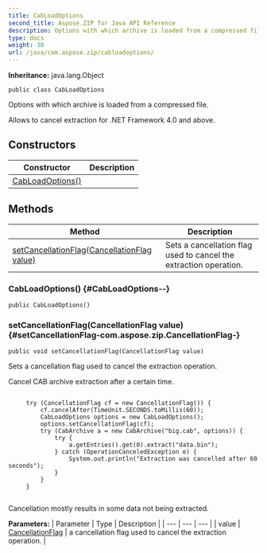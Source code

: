 ```yaml
---
title: CabLoadOptions
second_title: Aspose.ZIP for Java API Reference
description: Options with which archive is loaded from a compressed file.
type: docs
weight: 30
url: /java/com.aspose.zip/cabloadoptions/
---
```


**Inheritance:**
java.lang.Object
```
public class CabLoadOptions
```

Options with which archive is loaded from a compressed file.

Allows to cancel extraction for .NET Framework 4.0 and above.
## Constructors

| Constructor | Description |
| --- | --- |
| [CabLoadOptions()](#CabLoadOptions--) |  |
## Methods

| Method | Description |
| --- | --- |
| [setCancellationFlag(CancellationFlag value)](#setCancellationFlag-com.aspose.zip.CancellationFlag-) | Sets a cancellation flag used to cancel the extraction operation. |
### CabLoadOptions() {#CabLoadOptions--}
```
public CabLoadOptions()
```


### setCancellationFlag(CancellationFlag value) {#setCancellationFlag-com.aspose.zip.CancellationFlag-}
```
public void setCancellationFlag(CancellationFlag value)
```


Sets a cancellation flag used to cancel the extraction operation.

Cancel CAB archive extraction after a certain time.

```

     try (CancellationFlag cf = new CancellationFlag()) {
         cf.cancelAfter(TimeUnit.SECONDS.toMillis(60));
         CabLoadOptions options = new CabLoadOptions();
         options.setCancellationFlag(cf);
         try (CabArchive a = new CabArchive("big.cab", options)) {
             try {
                 a.getEntries().get(0).extract("data.bin");
             } catch (OperationCanceledException e) {
                 System.out.println("Extraction was cancelled after 60 seconds");
             }
         }
     }
 
```

Cancellation mostly results in some data not being extracted.

**Parameters:**
| Parameter | Type | Description |
| --- | --- | --- |
| value | [CancellationFlag](../../com.aspose.zip/cancellationflag) | a cancellation flag used to cancel the extraction operation. |

